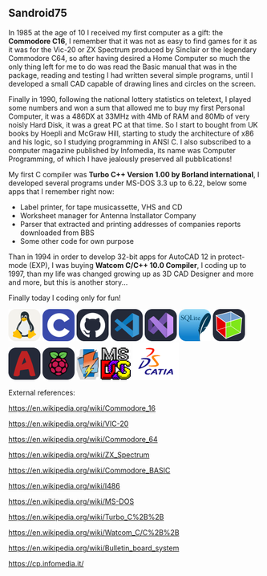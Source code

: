 ## **Sandroid75**

In 1985 at the age of 10 I received my first computer as a gift: the **Commodore C16**, I remember that it was not as easy to find games for it as it was for the Vic-20 or ZX Spectrum produced by Sinclair or the legendary Commodore C64, so after having desired a Home Computer so much the only thing left for me to do was read the Basic manual that was in the package, reading and testing I had written several simple programs, until I developed a small CAD capable of drawing lines and circles on the screen.

Finally in 1990, following the national lottery statistics on teletext, I played some numbers and won a sum that allowed me to buy my first Personal Computer, it was a 486DX at 33MHz with 4Mb of RAM and  80Mb of very noisly Hard Disk, it was a great PC at that time. So I start to bought from UK books by Hoepli and McGraw Hill, starting to study the architecture of x86 and his logic, so I studying programming in ANSI C. 
I also subscribed to a computer magazine published by Infomedia, its name was Computer Programming, of which I have jealously preserved all pubblications!

My first C compiler was **Turbo C++ Version 1.00 by Borland international**, I developed several programs under MS-DOS 3.3 up to 6.22, below some apps that I remember right now:
- Label printer, for tape musicassette, VHS and CD
- Worksheet manager for Antenna Installator Company
- Parser that extracted and printing addresses of companies reports downloaded from BBS
- Some other code for own purpose

Than in 1994 in order to develop 32-bit apps for AutoCAD 12 in protect-mode (EXP), I was buying **Watcom C/C++ 10.0 Compiler**, I coding up to 1997, than my life was changed growing up as 3D CAD Designer and more and more, but this is another story...

Finally today I coding only for fun!

<img src="icon/Linux.svg" width="64" height="auto" /> <img src="icon/C.svg" width="64" height="auto" />
<img src="icon/Github.svg" width="64" height="auto" />
<img src="icon/VSCode.svg" width="64" height="auto" />
<img src="icon/VisualStudio.svg" width="64" height="auto" />
<img src="icon/SQLite.svg" width="64" height="auto" />
<img src="icon/GTK.svg" width="64" height="auto" />
<img src="icon/AutoCAD.svg" width="64" height="auto" />
<img src="icon/RaspberryPi.svg" width="64" height="auto" />
<img src="icon/Watcom.svg" width="44" height="auto" />
<img src="icon/MS-DOS.svg" width="60" height="auto" />
<img src="icon/DS-CATIA.svg" width="92" height="auto" />

External references:

https://en.wikipedia.org/wiki/Commodore_16

https://en.wikipedia.org/wiki/VIC-20

https://en.wikipedia.org/wiki/Commodore_64

https://en.wikipedia.org/wiki/ZX_Spectrum

https://en.wikipedia.org/wiki/Commodore_BASIC

https://en.wikipedia.org/wiki/I486

https://en.wikipedia.org/wiki/MS-DOS

https://en.wikipedia.org/wiki/Turbo_C%2B%2B

https://en.wikipedia.org/wiki/Watcom_C/C%2B%2B

https://en.wikipedia.org/wiki/Bulletin_board_system

https://cp.infomedia.it/

